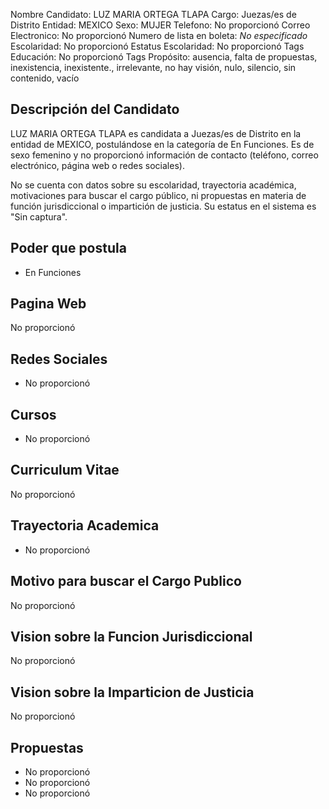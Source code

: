 Nombre Candidato: LUZ MARIA ORTEGA TLAPA
Cargo: Juezas/es de Distrito
Entidad: MEXICO
Sexo: MUJER
Telefono: No proporcionó
Correo Electronico: No proporcionó
Numero de lista en boleta: *No especificado*
Escolaridad: No proporcionó
Estatus Escolaridad: No proporcionó
Tags Educación: No proporcionó
Tags Propósito: ausencia, falta de propuestas, inexistencia, inexistente., irrelevante, no hay visión, nulo, silencio, sin contenido, vacío


## Descripción del Candidato 

LUZ MARIA ORTEGA TLAPA es candidata a Juezas/es de Distrito en la entidad de MEXICO, postulándose en la categoría de En Funciones. Es de sexo femenino y no proporcionó información de contacto (teléfono, correo electrónico, página web o redes sociales).

No se cuenta con datos sobre su escolaridad, trayectoria académica, motivaciones para buscar el cargo público, ni propuestas en materia de función jurisdiccional o impartición de justicia. Su estatus en el sistema es "Sin captura".


## Poder que postula

- En Funciones


## Pagina Web

No proporcionó


## Redes Sociales

- No proporcionó


## Cursos

- No proporcionó


## Curriculum Vitae

No proporcionó


## Trayectoria Academica

- No proporcionó


## Motivo para buscar el Cargo Publico

No proporcionó


## Vision sobre la Funcion Jurisdiccional

No proporcionó


## Vision sobre la Imparticion de Justicia

No proporcionó


## Propuestas

- No proporcionó
- No proporcionó
- No proporcionó

